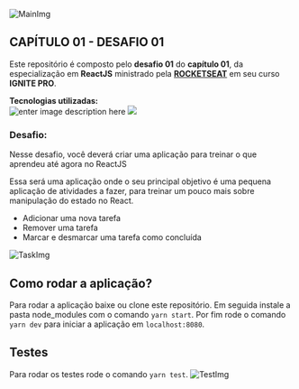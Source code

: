![MainImg](https://res.cloudinary.com/dloadb2bx/image/upload/v1635994845/0ff8ac80-8026-11eb-8ed1-e8b77764fbcd_el3ft3.png)

## CAPÍTULO 01 - DESAFIO 01

Este repositório é composto pelo **desafio 01** do **capítulo 01**, da especialização em **ReactJS**  ministrado pela **[ROCKETSEAT](https://www.rocketseat.com.br/)** em seu curso **IGNITE PRO**.

**Tecnologias utilizadas:** <br>![enter image description here](https://img.shields.io/badge/React-20232A?style=for-the-badge&logo=react&logoColor=61DAFB) ![ ](https://img.shields.io/badge/TypeScript-007ACC?style=for-the-badge&logo=typescript&logoColor=white)


### Desafio:
Nesse desafio, você deverá criar uma aplicação para treinar o que aprendeu até agora no ReactJS

Essa será uma aplicação onde o seu principal objetivo é uma pequena aplicação de atividades a fazer, para treinar um pouco mais sobre manipulação do estado no React.

-   Adicionar uma nova tarefa
-   Remover uma tarefa
-   Marcar e desmarcar uma tarefa como concluída



![TaskImg](https://res.cloudinary.com/dloadb2bx/image/upload/v1635994605/todoList_i8jcgj.gif)


## Como rodar a aplicação?

Para rodar a aplicação baixe ou clone este repositório. Em seguida instale a pasta node_modules com o comando `yarn start`. Por fim rode o comando `yarn dev` para iniciar a aplicação em `localhost:8080`.



## Testes

Para rodar os testes rode o comando `yarn test`.
![TestImg](https://res.cloudinary.com/dloadb2bx/image/upload/v1635994970/testsReact_jkkwvt.png)